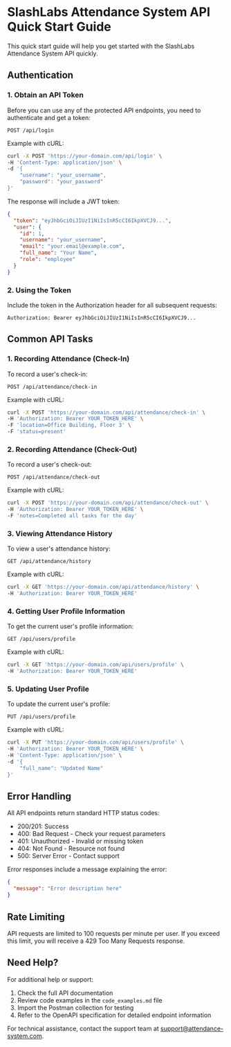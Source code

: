 # SlashLabs Attendance System API Quick Start Guide

This quick start guide will help you get started with the SlashLabs Attendance System API quickly.

## Authentication

### 1. Obtain an API Token

Before you can use any of the protected API endpoints, you need to authenticate and get a token:

```
POST /api/login
```

Example with cURL:

```bash
curl -X POST 'https://your-domain.com/api/login' \
-H 'Content-Type: application/json' \
-d '{
    "username": "your_username",
    "password": "your_password"
}'
```

The response will include a JWT token:

```json
{
  "token": "eyJhbGciOiJIUzI1NiIsInR5cCI6IkpXVCJ9...",
  "user": {
    "id": 1,
    "username": "your_username",
    "email": "your.email@example.com",
    "full_name": "Your Name",
    "role": "employee"
  }
}
```

### 2. Using the Token

Include the token in the Authorization header for all subsequent requests:

```
Authorization: Bearer eyJhbGciOiJIUzI1NiIsInR5cCI6IkpXVCJ9...
```

## Common API Tasks

### 1. Recording Attendance (Check-In)

To record a user's check-in:

```
POST /api/attendance/check-in
```

Example with cURL:

```bash
curl -X POST 'https://your-domain.com/api/attendance/check-in' \
-H 'Authorization: Bearer YOUR_TOKEN_HERE' \
-F 'location=Office Building, Floor 3' \
-F 'status=present'
```

### 2. Recording Attendance (Check-Out)

To record a user's check-out:

```
POST /api/attendance/check-out
```

Example with cURL:

```bash
curl -X POST 'https://your-domain.com/api/attendance/check-out' \
-H 'Authorization: Bearer YOUR_TOKEN_HERE' \
-F 'notes=Completed all tasks for the day'
```

### 3. Viewing Attendance History

To view a user's attendance history:

```
GET /api/attendance/history
```

Example with cURL:

```bash
curl -X GET 'https://your-domain.com/api/attendance/history' \
-H 'Authorization: Bearer YOUR_TOKEN_HERE'
```

### 4. Getting User Profile Information

To get the current user's profile information:

```
GET /api/users/profile
```

Example with cURL:

```bash
curl -X GET 'https://your-domain.com/api/users/profile' \
-H 'Authorization: Bearer YOUR_TOKEN_HERE'
```

### 5. Updating User Profile

To update the current user's profile:

```
PUT /api/users/profile
```

Example with cURL:

```bash
curl -X PUT 'https://your-domain.com/api/users/profile' \
-H 'Authorization: Bearer YOUR_TOKEN_HERE' \
-H 'Content-Type: application/json' \
-d '{
    "full_name": "Updated Name"
}'
```

## Error Handling

All API endpoints return standard HTTP status codes:

- 200/201: Success
- 400: Bad Request - Check your request parameters
- 401: Unauthorized - Invalid or missing token
- 404: Not Found - Resource not found
- 500: Server Error - Contact support

Error responses include a message explaining the error:

```json
{
  "message": "Error description here"
}
```

## Rate Limiting

API requests are limited to 100 requests per minute per user. If you exceed this limit, you will receive a 429 Too Many Requests response.

## Need Help?

For additional help or support:

1. Check the full API documentation
2. Review code examples in the `code_examples.md` file
3. Import the Postman collection for testing
4. Refer to the OpenAPI specification for detailed endpoint information

For technical assistance, contact the support team at support@attendance-system.com.
